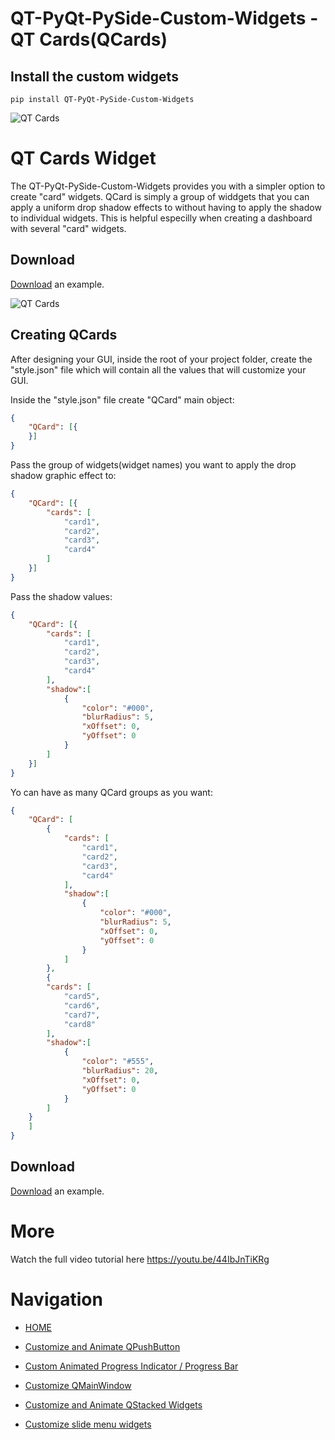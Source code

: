 # QT-PyQt-PySide-Custom-Widgets - QT Cards(QCards)

## Install the custom widgets
```
pip install QT-PyQt-PySide-Custom-Widgets

```

![QT Cards](https://github.com/KhamisiKibet/QT-PyQt-PySide-Custom-Widgets/blob/main/images/qt-cards-on-dashboard.png?raw=true)

# QT Cards Widget

The QT-PyQt-PySide-Custom-Widgets provides you with a simpler option to create "card" widgets. 
QCard is simply a group of widdgets that you can apply a uniform drop shadow effects to without having to apply the shadow to individual widgets. This is helpful especilly when creating a dashboard with several "card" widgets.


## Download

[Download](https://github.com/KhamisiKibet/QT-PyQt-PySide-Custom-Widgets/tree/main/examples) an example.

![QT Cards](https://github.com/KhamisiKibet/QT-PyQt-PySide-Custom-Widgets/blob/main/images/Screenshot_20230923_074144.png?raw=true)

## Creating QCards
After designing your GUI, inside the root of your project folder, create the "style.json" file which will contain all the values that will customize your GUI.


Inside the "style.json" file create "QCard" main object:

```json
{
	"QCard": [{
	}]
}
```

Pass the group of widgets(widget names) you want to apply the drop shadow graphic effect to:

```json
{
	"QCard": [{
		"cards": [
			"card1",
			"card2",
			"card3",
			"card4"
		]
	}]
}
```

Pass the shadow values:

```json
{
	"QCard": [{
		"cards": [
			"card1",
			"card2",
			"card3",
			"card4"
		],
		"shadow":[
			{
				"color": "#000",
				"blurRadius": 5,
				"xOffset": 0,
				"yOffset": 0
			}
		]
	}]
}
```

Yo can have as many QCard groups as you want:

```json
{
	"QCard": [
		{
			"cards": [
				"card1",
				"card2",
				"card3",
				"card4"
			],
			"shadow":[
				{
					"color": "#000",
					"blurRadius": 5,
					"xOffset": 0,
					"yOffset": 0
				}
			]
		},
		{
		"cards": [
			"card5",
			"card6",
			"card7",
			"card8"
		],
		"shadow":[
			{
				"color": "#555",
				"blurRadius": 20,
				"xOffset": 0,
				"yOffset": 0
			}
		]
	}
	]
}
```

## Download

[Download](https://github.com/KhamisiKibet/QT-PyQt-PySide-Custom-Widgets/tree/main/examples) an example.

# More

Watch the full video tutorial here https://youtu.be/44IbJnTiKRg

# Navigation

- [HOME](https://khamisikibet.github.io/QT-PyQt-PySide-Custom-Widgets/) 

- [Customize and Animate QPushButton](https://khamisikibet.github.io/QT-PyQt-PySide-Custom-Widgets/docs/customize-qpushbutton.html) 

- [Custom Animated Progress Indicator / Progress Bar](https://khamisikibet.github.io/QT-PyQt-PySide-Custom-Widgets/docs/custom-progress-bar.html)  

- [Customize QMainWindow](https://khamisikibet.github.io/QT-PyQt-PySide-Custom-Widgets/docs/customize-qmainwindow.html) 

- [Customize and Animate QStacked Widgets](https://khamisikibet.github.io/QT-PyQt-PySide-Custom-Widgets/docs/customize-qstacked-widgets.html) 

- [Customize slide menu widgets](https://khamisikibet.github.io/QT-PyQt-PySide-Custom-Widgets/docs/custom-slide-menu-widgets.html)